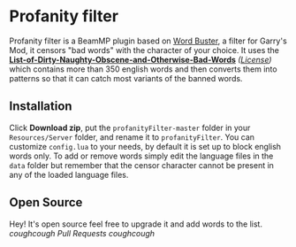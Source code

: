 Profanity filter
===========

Profanity filter is a BeamMP plugin based on [Word Buster][1], a filter for Garry's Mod, it censors "bad words" with the character of your choice.
It uses the [**List-of-Dirty-Naughty-Obscene-and-Otherwise-Bad-Words**][2] *([License][3])* which contains more than 350 english words and then converts them into patterns so that it can catch most variants of the banned words.

Installation
------------
Click **Download zip**, put the ```profanityFilter-master``` folder in your ```Resources/Server``` folder, and rename it to ```profanityFilter```. You can customize ```config.lua``` to your needs, by default it is set up to block english words only. To add or remove words simply edit the language files in the ```data``` folder but remember that the censor character cannot be present in any of the loaded language files.

Open Source
-----------

Hey! It's open source feel free to upgrade it and add words to the list. *coughcough Pull Requests coughcough*

[1]:https://github.com/Starfox64/word-buster
[2]:https://github.com/shutterstock/List-of-Dirty-Naughty-Obscene-and-Otherwise-Bad-Words
[3]:https://github.com/shutterstock/List-of-Dirty-Naughty-Obscene-and-Otherwise-Bad-Words/blob/master/LICENSE
